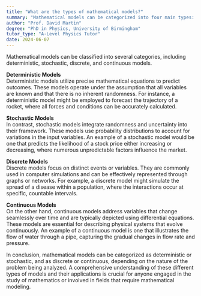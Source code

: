 ```yaml
---
title: "What are the types of mathematical models?"
summary: "Mathematical models can be categorized into four main types: deterministic, stochastic, discrete, and continuous, each serving different purposes in analysis and problem-solving."
author: "Prof. David Martin"
degree: "PhD in Physics, University of Birmingham"
tutor_type: "A-Level Physics Tutor"
date: 2024-06-07
---
```


Mathematical models can be classified into several categories, including deterministic, stochastic, discrete, and continuous models.

**Deterministic Models**  
Deterministic models utilize precise mathematical equations to predict outcomes. These models operate under the assumption that all variables are known and that there is no inherent randomness. For instance, a deterministic model might be employed to forecast the trajectory of a rocket, where all forces and conditions can be accurately calculated.

**Stochastic Models**  
In contrast, stochastic models integrate randomness and uncertainty into their framework. These models use probability distributions to account for variations in the input variables. An example of a stochastic model would be one that predicts the likelihood of a stock price either increasing or decreasing, where numerous unpredictable factors influence the market.

**Discrete Models**  
Discrete models focus on distinct events or variables. They are commonly used in computer simulations and can be effectively represented through graphs or networks. For example, a discrete model might simulate the spread of a disease within a population, where the interactions occur at specific, countable intervals.

**Continuous Models**  
On the other hand, continuous models address variables that change seamlessly over time and are typically depicted using differential equations. These models are essential for describing physical systems that evolve continuously. An example of a continuous model is one that illustrates the flow of water through a pipe, capturing the gradual changes in flow rate and pressure.

In conclusion, mathematical models can be categorized as deterministic or stochastic, and as discrete or continuous, depending on the nature of the problem being analyzed. A comprehensive understanding of these different types of models and their applications is crucial for anyone engaged in the study of mathematics or involved in fields that require mathematical modeling.
    